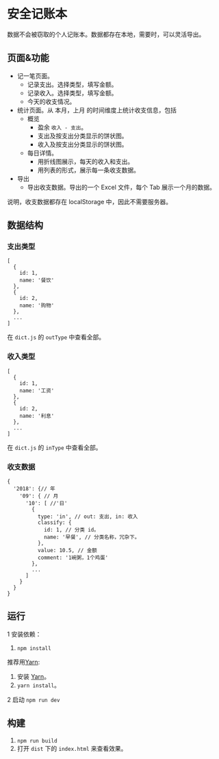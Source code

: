# 安全记账本
数据不会被窃取的个人记账本。数据都存在本地，需要时，可以灵活导出。

## 页面&功能
* 记一笔页面。
  * 记录支出。选择类型，填写金额。
  * 记录收入。选择类型，填写金额。
  * 今天的收支情况。
* 统计页面。从 本月，上月 的时间维度上统计收支信息，包括
  * 概览
    * 盈余 `收入 - 支出`。
    * 支出及按支出分类显示的饼状图。
    * 收入及按支出分类显示的饼状图。
  * 每日详情。
    * 用折线图展示，每天的收入和支出。
    * 用列表的形式，展示每一条收支数据。
* 导出
  * 导出收支数据。导出的一个 Excel 文件，每个 Tab 展示一个月的数据。

说明，收支数据都存在 localStorage 中，因此不需要服务器。

## 数据结构
### 支出类型

```
[
  {
    id: 1,
    name: '餐饮'
  },
  {
    id: 2,
    name: '购物'
  },
  ...
]
```

在 `dict.js` 的 `outType` 中查看全部。

### 收入类型

```
[
  {
    id: 1,
    name: '工资'
  },
  {
    id: 2,
    name: '利息'
  },
  ...
]
```

在 `dict.js` 的 `inType` 中查看全部。


### 收支数据
```
{
  '2018': {// 年
    '09': { // 月
      '10': [ //'日'
        {
          type: 'in', // out: 支出, in: 收入
          classify: {
            id: 1, // 分类 id。
            name: '早餐', // 分类名称，冗杂下。
          },
          value: 10.5, // 金额
          comment: '1碗粥，1个鸡蛋'
        },
        ...
      ]
    }
  }
}
```

## 运行
1 安装依赖：  

1. `npm install`

推荐用[Yarn](https://yarnpkg.com/en/docs/install):
1. 安装 [Yarn](https://yarnpkg.com/en/docs/install)。
1. `yarn install`。

2 启动 `npm run dev`

## 构建
1. `npm run build`
1. 打开 `dist` 下的 `index.html` 来查看效果。
